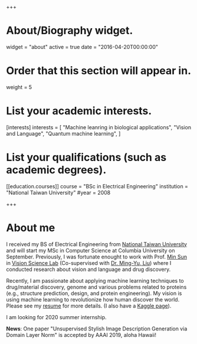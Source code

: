 +++
# About/Biography widget.
widget = "about"
active = true
date = "2016-04-20T00:00:00"

# Order that this section will appear in.
weight = 5

# List your academic interests.
[interests]
  interests = [
    "Machine leanring in biological applications",
    "Vision and Language",
    "Quantum machine learning",
  ]

# List your qualifications (such as academic degrees).

[[education.courses]]
  course = "BSc in Electrical Engineering"
  institution = "National Taiwan University"
  #year = 2008
 
+++

# About me

I received my BS of Electrical Engineering from [National Taiwan University](http://www.ntu.edu.tw/english/) and will start my MSc in Computer Science at Columbia University on September. Previously, I was fortunate enought to work with Prof. [Min Sun](http://aliensunmin.github.io/) in [Vision Science Lab](http://aliensunmin.github.io/lab/info.html) (Co-supervised with [Dr. Ming-Yu, Liu](https://scholar.google.com/citations?user=y-f-MZgAAAAJ&hl=en)) where I conducted research about vision and language and drug discovery.

Recently, I am passionate about applying machine learning techniques to drug/material discovery, genome and various problems related to proteins (e.g., structure prediction, design, and protein engineering). My vision is using machine learning to revolutionize how human discover the world. Please see my [resume](https://drive.google.com/file/d/1ujLX9LcZKw1hzTZJb09b3DHkCu99Gwfn/view?usp=sharing) for more details. (I also have a [Kaggle page](https://www.kaggle.com/kuanchen)). 

I am looking for 2020 summer internship.

**News**: One paper "Unsupervised Stylish Image Description Generation via Domain Layer Norm" is accepted by AAAI 2019, aloha Hawaii!  
